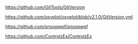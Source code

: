 https://github.com/GitTools/GitVersion

https://github.com/oxyplot/oxyplot/blob/v2.1.0/GitVersion.yml

https://github.com/snoopwpf/snoopwpf

https://github.com/ControlzEx/ControlzEx
